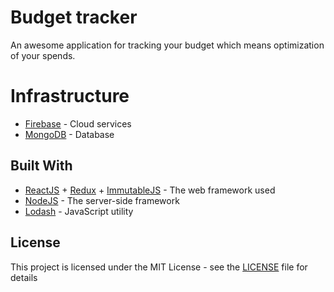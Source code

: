 # Budget tracker

An awesome application for tracking your budget which means optimization of your spends. 

# Infrastructure

* [Firebase](https://firebase.google.com/docs) - Cloud services
* [MongoDB](https://www.mongodb.com/) - Database

## Built With

* [ReactJS](https://reactjs.org/) + [Redux](https://redux.js.org/) + [ImmutableJS](https://facebook.github.io/immutable-js/) - The web framework used
* [NodeJS](https://nodejs.org) - The server-side framework
* [Lodash](https://lodash.com/) - JavaScript utility

## License

This project is licensed under the MIT License - see the [LICENSE](LICENSE) file for details